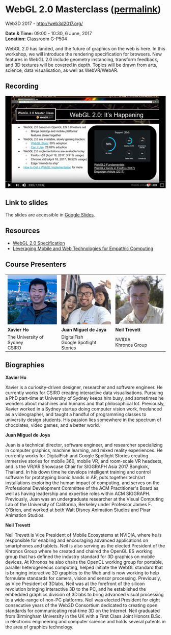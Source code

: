 # WebGL 2.0 Masterclass ([permalink](https://spaxe.github.io/webgl2-masterclass/))
Web3D 2017 - http://web3d2017.org/

**Date & Time:** 09:00 - 10:30, 6 June, 2017<br>
**Location:** Classroom G-P504

WebGL 2.0 has landed, and the future of graphics on the web is here. In this workshop, we will introduce the rendering specification for browsers. New features in WebGL 2.0 include geometry instancing, transform feedback, and 3D textures will be covered in depth. Topics will be drawn from arts, science, data visualisation, as well as WebVR/WebAR.

## Recording

[![Link to Youtube Video](https://raw.githubusercontent.com/Spaxe/webgl2-masterclass/master/images/thumbnail.jpg)](https://www.youtube.com/watch?v=A4IIouI5H2o&feature=youtu.be)

## Link to slides
The slides are accessible in [Google Slides](https://docs.google.com/presentation/d/15_yBo_U4n_J54Q-PnpYYejnwk5xDak_Bbd-BMjo7UFU/edit#slide=id.g209618ea61_0_6).

## Resources
 * [WebGL 2.0 Specification](https://www.khronos.org/registry/webgl/specs/latest/2.0/)
 * [Leveraging Mobile and Web Technologies for Empathic Computing](https://docs.google.com/presentation/d/1MYEOnMPVxNgjVpveXxYRZpWzd8_T4JBA7ebHP6iZmNc/edit#slide=id.p)

## Course Presenters

<table>
  <tbody>
    <tr>
      <td><img src="https://raw.githubusercontent.com/Spaxe/webgl2-masterclass/master/images/xavier.png" alt="Xavier" width="200"></td>
      <td><img src="https://raw.githubusercontent.com/Spaxe/webgl2-masterclass/master/images/juan.png" alt="Juan" width="200"></td>
      <td><img src="https://raw.githubusercontent.com/Spaxe/webgl2-masterclass/master/images/neil.jpg" alt="Tomasz" width="200"></td>
    </tr>
    <tr>
      <td><strong>Xavier Ho</strong></td>
      <td><strong>Juan Miguel de Joya</strong></td>
      <td><strong>Neil Trevett</strong></td>
    </tr>
    <tr>
      <td>The University of Sydney<br>CSIRO</td>
      <td>DigitalFish<br>Google Spotlight Stories</td>
      <td>NVIDIA<br>Khronos Group</td>
    </tr>
  </tbody>
</table>

## Biographies

**Xavier Ho**

Xavier is a curiosity-driven designer, researcher and software engineer. He currently works for CSIRO creating interactive data visualisations. Pursuing a PhD part-time at University of Sydney keeps him busy, and sometimes he wonders about machines and humans and that philosophical lot. Previously, Xavier worked in a Sydney startup doing computer vision work, freelanced as a videographer, and taught a handful of programming classes to university design students. His passion lies somewhere in the spectrum of chocolates, video games, and a better world.

**Juan Miguel de Joya**

Juan is a technical director, software engineer, and researcher specializing in computer graphics, machine learning, and mixed reality experiences. He currently works for DigitalFish and Google Spotlight Stories creating immersive stories for mobile 360, mobile VR, and room-scale VR headsets, and is the VR/AR Showcase Chair for SIGGRAPH Asia 2017 Bangkok, Thailand. In his down time he develops intelligent training and control software for prototyping bionic hands in AR, puts together tech/art installations exploring the human impact of computing, and serves on the Professional Development Committee of the ACM Practitioner's Board as well as having leadership and expertise roles within ACM SIGGRAPH. Previously, Juan was an undergraduate researcher at the Visual Computing Lab of the University of California, Berkeley under Professor James F. O'Brien, and worked at both Walt Disney Animation Studios and Pixar Animation Studios.

**Neil Trevett**

Neil Trevett is Vice President of Mobile Ecosystems at NVIDIA, where he is responsible for enabling and encouraging advanced applications on smartphones and tablets. Neil is also serving as the elected President of the Khronos Group where he created and chaired the OpenGL ES working group that has defined the industry standard for 3D graphics on mobile devices. At Khronos he also chairs the OpenCL working group for portable, parallel heterogeneous computing, helped initiate the WebGL standard that is bringing interactive 3D graphics to the Web and is now working to help formulate standards for camera, vision and sensor processing. Previously, as Vice President of 3Dlabs, Neil was at the forefront of the silicon revolution bringing interactive 3D to the PC, and he established the embedded graphics division of 3Dlabs to bring advanced visual processing to a wide-range of non-PC platforms. Neil was elected President for eight consecutive years of the Web3D Consortium dedicated to creating open standards for communicating real-time 3D on the Internet. Neil graduated from Birmingham University in the UK with a First Class Joint Honors B.Sc. in electronic engineering and computer science and holds several patents in the area of graphics technology.